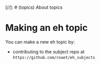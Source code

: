[//]: # (topics) About topics
# Making an eh topic

You can make a new eh topic by:

- contributing to the subject repo at `https://github.com/roaet/eh_subjects`
